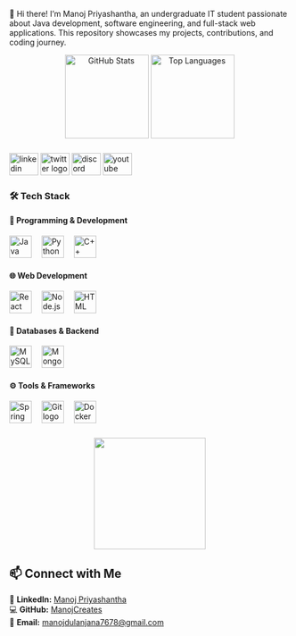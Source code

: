 <p align="left">👋 Hi there! I’m Manoj Priyashantha, an undergraduate IT student passionate about Java development, software engineering, and full-stack web applications. This repository showcases my projects, contributions, and coding journey.</p>

<div align="center">
  <img src="https://github-readme-stats.vercel.app/api?username=ManojCreates&hide_title=false&hide_rank=false&show_icons=true&include_all_commits=true&count_private=true&disable_animations=false&theme=dracula&locale=en&hide_border=false" height="150" alt="GitHub Stats" />
  <img src="https://github-readme-stats.vercel.app/api/top-langs?username=ManojCreates&locale=en&hide_title=false&layout=compact&card_width=320&langs_count=5&theme=dracula&hide_border=false" height="150" alt="Top Languages" />
</div>

###



###

<div align="left">
  <img src="https://raw.githubusercontent.com/maurodesouza/profile-readme-generator/master/src/assets/icons/social/linkedin/default.svg" width="52" height="40" alt="linkedin logo"  />
  <img src="https://raw.githubusercontent.com/maurodesouza/profile-readme-generator/master/src/assets/icons/social/twitter/default.svg" width="52" height="40" alt="twitter logo"  />
  <img src="https://raw.githubusercontent.com/maurodesouza/profile-readme-generator/master/src/assets/icons/social/discord/default.svg" width="52" height="40" alt="discord logo"  />
  <img src="https://raw.githubusercontent.com/maurodesouza/profile-readme-generator/master/src/assets/icons/social/youtube/default.svg" width="52" height="40" alt="youtube logo"  />
</div>

###
### 🛠️ Tech Stack

#### 🚀 Programming & Development  
<div>
  <img src="https://cdn.jsdelivr.net/gh/devicons/devicon/icons/java/java-original.svg" height="40" alt="Java logo" />
  <img width="10" />
  <img src="https://cdn.jsdelivr.net/gh/devicons/devicon/icons/python/python-original.svg" height="40" alt="Python logo" />
  <img width="10" />
  <img src="https://cdn.jsdelivr.net/gh/devicons/devicon/icons/cplusplus/cplusplus-original.svg" height="40" alt="C++ logo" />
</div>

#### 🌐 Web Development  
<div>
  <img src="https://cdn.jsdelivr.net/gh/devicons/devicon/icons/react/react-original.svg" height="40" alt="React logo" />
  <img width="10" />
  <img src="https://cdn.jsdelivr.net/gh/devicons/devicon/icons/nodejs/nodejs-original.svg" height="40" alt="Node.js logo" />
  <img width="10" />
  <img src="https://cdn.jsdelivr.net/gh/devicons/devicon/icons/html5/html5-original.svg" height="40" alt="HTML logo" />
</div>

#### 📂 Databases & Backend  
<div>
  <img src="https://cdn.jsdelivr.net/gh/devicons/devicon/icons/mysql/mysql-original.svg" height="40" alt="MySQL logo" />
  <img width="10" />
  <img src="https://cdn.jsdelivr.net/gh/devicons/devicon/icons/mongodb/mongodb-original.svg" height="40" alt="MongoDB logo" />
</div>

#### ⚙️ Tools & Frameworks  
<div>
  <img src="https://cdn.jsdelivr.net/gh/devicons/devicon/icons/spring/spring-original.svg" height="40" alt="Spring logo" />
  <img width="10" />
  <img src="https://cdn.jsdelivr.net/gh/devicons/devicon/icons/git/git-original.svg" height="40" alt="Git logo" />
  <img width="10" />
  <img src="https://cdn.jsdelivr.net/gh/devicons/devicon/icons/docker/docker-original.svg" height="40" alt="Docker logo" />
</div>




###

<div align="center">
  <img height="200" src="https://i.imgflip.com/65efzo.gif"  />
</div>

###



## 📫 Connect with Me  


🔗 **LinkedIn:** [Manoj Priyashantha](https://www.linkedin.com/in/manojpriyashantha)  
💻 **GitHub:** [ManojCreates](https://github.com/ManojCreates)  
📧 **Email:** manojdulanjana7678@gmail.com  
